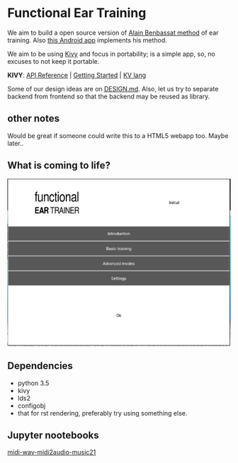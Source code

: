 # Functional Ear Training

We aim to build a open source version of [Alain Benbassat method](http://www.miles.be/software) of ear training. Also [this Android app](https://play.google.com/store/apps/details?id=com.kaizen9.fet.android) implements his method.

We aim to be using [Kivy](https://kivy.org) and focus in portability; is a simple app, so, no excuses to not keep it portable.

**KIVY**: [API Reference](https://kivy.org/docs/api-kivy.html) | [Getting Started](https://kivy.org/docs/gettingstarted/intro.html) | [KV lang](https://kivy.org/docs/guide/lang.html)

Some of our design ideas are on [DESIGN.md](DESIGN.md). Also, let us try to separate backend from frontend so that the backend may be reused as library.

## other notes

Would be great if someone could write this to a HTML5 webapp too. Maybe later..

## What is coming to life?

![Functional Ear Trainer](fet-win.png)

## Dependencies

* python 3.5
* kivy
* lds2
* configobj
* that for rst rendering, preferably try using something else.

## Jupyter nootebooks

[midi-wav-midi2audio-music21](https://iacchus.github.io/jupyter-notebooks/html/midi-wav-midi2audio-music21.html)
